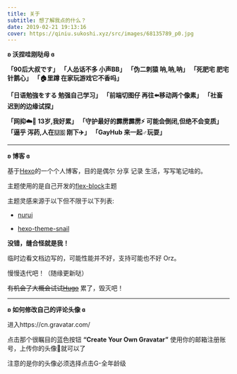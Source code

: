 ```yaml
---
title: 关于
subtitle: 想了解我点的什么？
date: 2019-02-21 19:13:16
cover: https://qiniu.sukoshi.xyz/src/images/68135789_p0.jpg
---
```


**ʚ 沃捏哇刚哒母 ɞ**

**「90后大叔です」** **「人怂话不多 小声BB」** **「伪二刺猿 呐,呐,呐」** **「死肥宅 肥宅针鹅心」** **「🏠里蹲 在家玩游戏它不香吗」** 

**「日语勉強をする 勉强自己学习」** **「前端切图仔 再往⬅️移动两个像素」** **「社畜 迟到的边缘试探」**

**「网抑☁️🎵 13岁,我好累」** **「守护最好的霹雳霹雳⚡️ 可能会倒闭,但绝不会变质」** **「逼乎 泻药,人在🇺🇸 刚下✈️」** **「GayHub 来一起♂玩耍」**

---

**ʚ 博客 ɞ**

基于[Hexo](https://hexo.io/zh-cn/)的一个个人博客，目的是偶尔 分享 记录 生活，写写笔记啥的。

主题使用的是自己开发的[flex-block](https://github.com/miiiku/flex-block)主题

主题灵感来源于以下但不限于以下列表:

- [nurui](https://nurui.fueko.net/)

- [hexo-theme-snail](https://github.com/dusign/hexo-theme-snail)

**没错，缝合怪就是我！**

临时边看文档边写的，可能性能并不好，支持可能也不好 Orz。

慢慢迭代吧！（随缘更新哒）

~~有机会了大概会试试[Hugo](https://gohugo.io/)~~ 累了，毁灭吧！

---

**ʚ 如何修改自己的评论头像 ɞ**

进入https://cn.gravatar.com/

点击那个很瞩目的蓝色按钮 **“Create Your Own Gravatar”** 使用你的邮箱注册账号，上传你的头像就可以了

注意的是你的头像必须选择点击G-全年龄级
